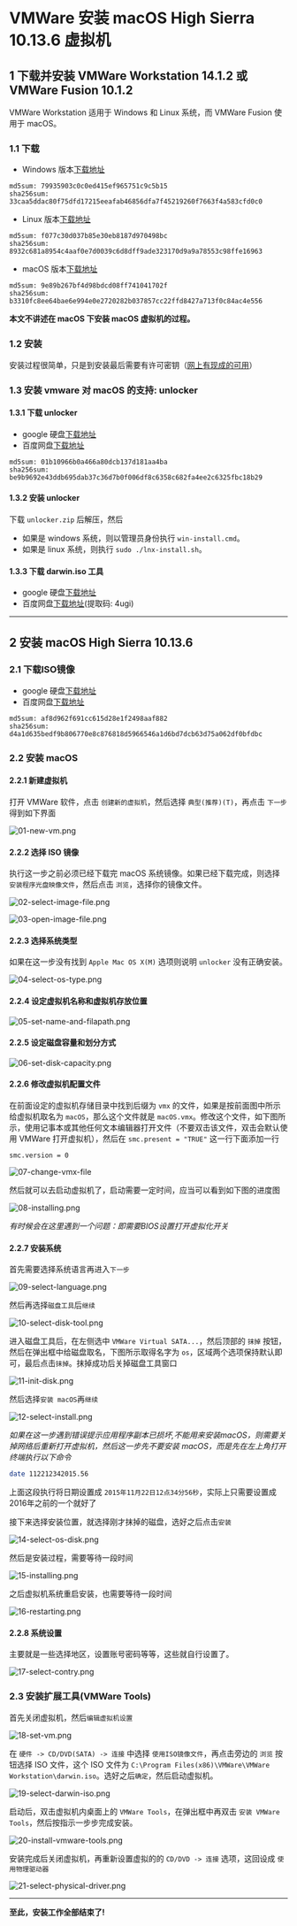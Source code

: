 VMWare 安装 macOS High Sierra 10.13.6 虚拟机
=============================================

## 1 下载并安装 VMWare Workstation 14.1.2 或 VMWare Fusion 10.1.2

VMWare Workstation 适用于 Windows 和 Linux 系统，而 VMWare Fusion 使用于 macOS。

### 1.1 下载

* Windows 版本[下载地址](http://download3.vmware.com/software/wkst/file/VMware-workstation-full-14.1.2-8497320.exe)

```
md5sum: 79935903c0c0ed415ef965751c9c5b15
sha256sum: 33caa5ddac80f75dfd17215eeafab46856dfa7f45219260f7663f4a583cfd0c0
```

* Linux 版本[下载地址](http://download3.vmware.com/software/wkst/file/VMware-Workstation-Full-14.1.2-8497320.x86_64.bundle)

```
md5sum: f077c30d037b85e30eb8187d970498bc
sha256sum: 8932c681a8954c4aaf0e7d0039c6d8dff9ade323170d9a9a78553c98ffe16963
```

* macOS 版本[下载地址](https://download3.vmware.com/software/fusion/file/VMware-Fusion-10.1.2-8502123.dmg)

```
md5sum: 9e89b267bf4d98bdcd08ff741041702f
sha256sum: b3310fc8ee64bae6e994e0e2720282b037857cc22ffd8427a713f0c84ac4e556
```

**本文不讲述在 macOS 下安装 macOS 虚拟机的过程。**

### 1.2 安装

安装过程很简单，只是到安装最后需要有许可密钥（[网上有现成的可用](https://www.baidu.com/s?ie=utf-8&f=3&rsv_bp=1&rsv_idx=1&tn=baidu&wd=vmware%2014%20%E5%AF%86%E9%92%A5&oq=vmware%252014&rsv_pq=84d563ad0000fbdf&rsv_t=18dcXH7Ve4XYyqVZFsdWJa2NTt7AXXl85LnnfUgzgdra7KGO%2FrQu2clxf%2F8&rqlang=cn&rsv_enter=1&rsv_sug3=2&rsv_sug1=2&rsv_sug7=100&rsv_sug2=1&prefixsug=vmware%252014%2520&rsp=0&inputT=844&rsv_sug4=1296&rsv_sug=1)）

### 1.3 安装 vmware 对 macOS 的支持: unlocker

#### 1.3.1 下载 unlocker

* google 硬盘[下载地址](https://drive.google.com/open?id=1C3glzUEv0NCYb9uo0FZL_XvukGYs5yC8)
* 百度网盘[下载地址](https://pan.baidu.com/s/17drFWnDZwUTT5gflHS5ODg)

```
md5sum: 01b10966b0a466a80dcb137d181aa4ba
sha256sum: be9b9692e43ddb695dab37c36d7b0f006df8c6358c682fa4ee2c6325fbc18b29
```

#### 1.3.2 安装 unlocker

下载 `unlocker.zip` 后解压，然后

* 如果是 windows 系统，则以管理员身份执行 `win-install.cmd`。
* 如果是 linux 系统，则执行 `sudo ./lnx-install.sh`。


#### 1.3.3 下载 darwin.iso 工具

* google 硬盘[下载地址](https://drive.google.com/file/d/1YDUadCvInZJu1LVB6aAvZgcMo8jpGdpZ/view?usp=sharing)
* 百度网盘[下载地址](https://pan.baidu.com/s/15qWqEsm1o6LhtrO_mOFxiA)(提取码: 4ugi)

---


## 2 安装 macOS High Sierra 10.13.6


### 2.1 下载ISO镜像

* google 硬盘[下载地址](https://drive.google.com/open?id=1q8cWD1rJoKTExsehx3-wnwEq7SNCMeY7)
* 百度网盘[下载地址](https://pan.baidu.com/s/1_vRuHpvuoMLfv63qC0z0JQ)

```
md5sum: af8d962f691cc615d28e1f2498aaf882
sha256sum: d4a1d635bedf9b806770e8c876818d5966546a1d6bd7dcb63d75a062df0bfdbc
```

### 2.2 安装 macOS

#### 2.2.1 新建虚拟机

打开 VMWare 软件，点击 `创建新的虚拟机`，然后选择 `典型(推荐)(T)`，再点击 `下一步` 得到如下界面

![01-new-vm.png](./vmware-macos/01-new-vm.PNG)

#### 2.2.2 选择 ISO 镜像

执行这一步之前必须已经下载完 macOS 系统镜像。如果已经下载完成，则选择 `安装程序光盘映像文件`，然后点击 `浏览`，选择你的镜像文件。

![02-select-image-file.png](./vmware-macos/02-select-image-file.PNG)

![03-open-image-file.png](./vmware-macos/03-open-image-file.PNG)

#### 2.2.3 选择系统类型

如果在这一步没有找到 `Apple Mac OS X(M)` 选项则说明 `unlocker` 没有正确安装。

![04-select-os-type.png](./vmware-macos/04-select-os-type.PNG)

#### 2.2.4 设定虚拟机名称和虚拟机存放位置

![05-set-name-and-filapath.png](./vmware-macos/05-set-name-and-filepath.PNG)

#### 2.2.5 设定磁盘容量和划分方式

![06-set-disk-capacity.png](./vmware-macos/06-set-disk-capacity.PNG)

#### 2.2.6 修改虚拟机配置文件

在前面设定的虚拟机存储目录中找到后缀为 `vmx` 的文件，如果是按前面图中所示给虚拟机取名为 `macOS`，那么这个文件就是 `macOS.vmx`。修改这个文件，如下图所示，使用记事本或其他任何文本编辑器打开文件（不要双击该文件，双击会默认使用 VMWare 打开虚拟机），然后在 `smc.present = "TRUE"` 这一行下面添加一行

```
smc.version = 0
```

![07-change-vmx-file](./vmware-macos/07-change-vmx-file.PNG)

然后就可以去启动虚拟机了，启动需要一定时间，应当可以看到如下图的进度图

![08-installing.png](./vmware-macos/08-installing.PNG)

*有时候会在这里遇到一个问题：即需要BIOS设置打开虚拟化开关*

#### 2.2.7 安装系统

首先需要选择系统语言再进入`下一步`

![09-select-language.png](./vmware-macos/09-select-language.PNG)

然后再选择`磁盘工具`后`继续`

![10-select-disk-tool.png](./vmware-macos/10-select-disk-tool.PNG)

进入磁盘工具后，在左侧选中 `VMWare Virtual SATA...`，然后顶部的 `抹掉` 按钮，然后在弹出框中给磁盘取名，下图所示取得名字为 `os`，区域两个选项保持默认即可，最后点击`抹掉`。抹掉成功后关掉磁盘工具窗口

![11-init-disk.png](./vmware-macos/11-init-disk.PNG)

然后选择`安装 macOS`再`继续`

![12-select-install.png](./vmware-macos/12-select-install.PNG)

*如果在这一步遇到错误提示应用程序副本已损坏,不能用来安装macOS，则需要关掉网络后重新打开虚拟机，然后这一步先不要安装 macOS，而是先在左上角打开终端执行以下命令*

```sh
date 112212342015.56
```

上面这段执行将日期设置成 `2015年11月22日12点34分56秒`，实际上只需要设置成 2016年之前的一个就好了

接下来选择安装位置，就选择刚才抹掉的磁盘，选好之后点击`安装`

![14-select-os-disk.png](./vmware-macos/14-select-os-disk.PNG)

然后是安装过程，需要等待一段时间

![15-installing.png](./vmware-macos/15-installing.PNG)

之后虚拟机系统重启安装，也需要等待一段时间

![16-restarting.png](./vmware-macos/16-restarting.PNG)

#### 2.2.8 系统设置

主要就是一些选择地区，设置账号密码等等，这些就自行设置了。

![17-select-contry.png](./vmware-macos/17-select-country.PNG)

### 2.3 安装扩展工具(VMWare Tools)

首先关闭虚拟机，然后`编辑虚拟机设置`

![18-set-vm.png](./vmware-macos/18-set-vm.PNG)

在 `硬件 -> CD/DVD(SATA) -> 连接` 中选择 `使用ISO镜像文件`，再点击旁边的 `浏览` 按钮选择 ISO 文件，这个 ISO 文件为 `C:\Program Files(x86)\VMWare\VMWare Workstation\darwin.iso`。选好之后`确定`，然后启动虚拟机。

![19-select-darwin-iso.png](./vmware-macos/19-select-darwin-iso.PNG)

启动后，双击虚拟机内桌面上的 `VMWare Tools`，在弹出框中再双击 `安装 VMWare Tools`，然后按指示一步步完成安装。

![20-install-vmware-tools.png](./vmware-macos/20-install-vmware-tools.PNG)

安装完成后关闭虚拟机，再重新设置虚拟的的 `CD/DVD -> 连接` 选项，这回设成 `使用物理驱动器`

![21-select-physical-driver.png](./vmware-macos/21-select-physical-driver.PNG)


---


**至此，安装工作全部结束了!**
